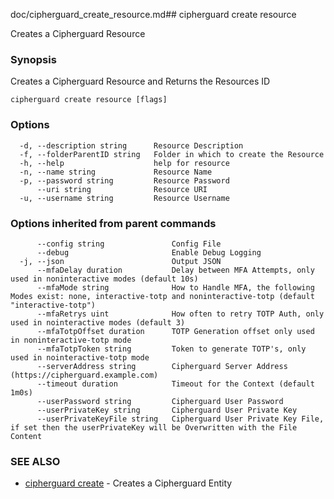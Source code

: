 doc/cipherguard_create_resource.md## cipherguard create resource

Creates a Cipherguard Resource

### Synopsis

Creates a Cipherguard Resource and Returns the Resources ID

```
cipherguard create resource [flags]
```

### Options

```
  -d, --description string      Resource Description
  -f, --folderParentID string   Folder in which to create the Resource
  -h, --help                    help for resource
  -n, --name string             Resource Name
  -p, --password string         Resource Password
      --uri string              Resource URI
  -u, --username string         Resource Username
```

### Options inherited from parent commands

```
      --config string               Config File
      --debug                       Enable Debug Logging
  -j, --json                        Output JSON
      --mfaDelay duration           Delay between MFA Attempts, only used in noninteractive modes (default 10s)
      --mfaMode string              How to Handle MFA, the following Modes exist: none, interactive-totp and noninteractive-totp (default "interactive-totp")
      --mfaRetrys uint              How often to retry TOTP Auth, only used in nointeractive modes (default 3)
      --mfaTotpOffset duration      TOTP Generation offset only used in noninteractive-totp mode
      --mfaTotpToken string         Token to generate TOTP's, only used in nointeractive-totp mode
      --serverAddress string        Cipherguard Server Address (https://cipherguard.example.com)
      --timeout duration            Timeout for the Context (default 1m0s)
      --userPassword string         Cipherguard User Password
      --userPrivateKey string       Cipherguard User Private Key
      --userPrivateKeyFile string   Cipherguard User Private Key File, if set then the userPrivateKey will be Overwritten with the File Content
```

### SEE ALSO

* [cipherguard create](cipherguard_create)	 - Creates a Cipherguard Entity

